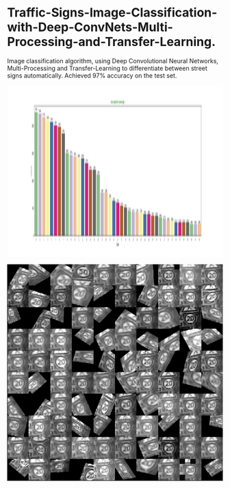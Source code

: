 # Traffic-Signs-Image-Classification-with-Deep-ConvNets-Multi-Processing-and-Transfer-Learning.
Image classification algorithm, using Deep Convolutional Neural Networks, Multi-Processing and Transfer-Learning to differentiate between street signs automatically. Achieved 97% accuracy on the test set.

<p align="center">
  <img width="600" height="400" src="percentages.png">
</p>
<p align="center">
  <img src="augmented_images.png">
</p>
